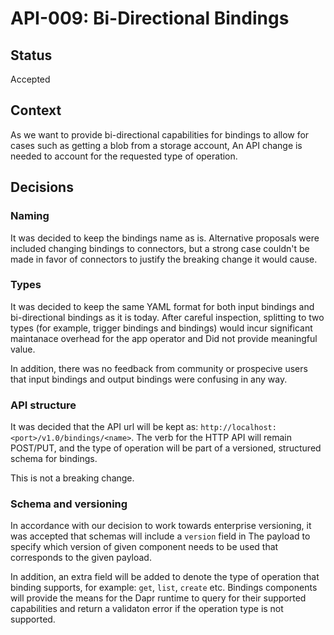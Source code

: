 # API-009: Bi-Directional Bindings

## Status
Accepted

## Context
As we want to provide bi-directional capabilities for bindings to allow for cases such as getting a blob from a storage account,
An API change is needed to account for the requested type of operation.

## Decisions

### Naming

It was decided to keep the bindings name as is. Alternative proposals were included changing bindings to connectors, but a strong case couldn't be made in favor of connectors to justify the breaking change it would cause.

### Types

It was decided to keep the same YAML format for both input bindings and bi-directional bindings as it is today.
After careful inspection, splitting to two types (for example, trigger bindings and bindings) would incur significant maintanace overhead for the app operator and
Did not provide meaningful value.

In addition, there was no feedback from community or prospecive users that input bindings and output bindings were confusing in any way.

### API structure

It was decided that the API url will be kept as: `http://localhost:<port>/v1.0/bindings/<name>`.
The verb for the HTTP API will remain POST/PUT, and the type of operation will be part of a versioned, structured schema for bindings.

This is not a breaking change.

### Schema and versioning

In accordance with our decision to work towards enterprise versioning, it was accepted that schemas will include a `version` field in
The payload to specify which version of given component needs to be used that corresponds to the given payload.

In addition, an extra field will be added to denote the type of operation that binding supports, for example: `get`, `list`, `create` etc.
Bindings components will provide the means for the Dapr runtime to query for their supported capabilities and return a validaton error if the operation type is not supported.
